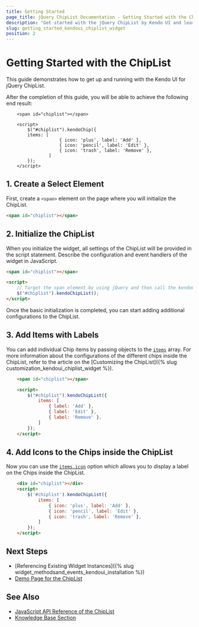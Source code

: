 ```yaml
---
title: Getting Started
page_title: jQuery ChipList Documentation - Getting Started with the ChipList
description: "Get started with the jQuery ChipList by Kendo UI and learn how to create, initialize, and enable the widget."
slug: getting_started_kendoui_chiplist_widget
position: 2
---
```


# Getting Started with the ChipList

This guide demonstrates how to get up and running with the Kendo UI for jQuery ChipList. 

After the completion of this guide, you will be able to achieve the following end result:

```dojo
	<span id="chiplist"></span>

	<script>    
	    $("#chiplist").kendoChip({
        items: [
				    { icon: 'plus', label: 'Add' },
				    { icon: 'pencil', label: 'Edit' },
				    { icon: 'trash', label: 'Remove' },
				]
        });
	</script>
```

## 1. Create a Select Element

First, create a `<span>` element on the page where you will initialize the ChipList.

```html
<span id="chiplist"></span>
```

## 2. Initialize the ChipList

When you initialize the widget, all settings of the ChipList will be provided in the script statement. Describe the configuration and event handlers of the widget in JavaScript.

```html
<span id="chiplist"></span>

<script>
    // Target the span element by using jQuery and then call the kendoChipList() method.
    $("#chiplist").kendoChipList();
</script>
```

Once the basic initialization is completed, you can start adding additional configurations to the ChipList. 

## 3. Add Items with Labels

You can add individual Chip items by passing objects to the [`items`](/api/javascript/ui/chiplist/configuration/items) array. For more information about the configurations of the different chips inside the ChipList, refer to the article on the [Customizing the ChipList]({% slug customization_kendoui_chiplist_widget %}).

```html
	<span id="chiplist"></span>

	<script>    
	    $("#chiplist").kendoChipList({
            items: [
                { label: 'Add' },
                { label: 'Edit' },
                { label: 'Remove' },
            ]
        });
	</script>
```

## 4. Add Icons to the Chips inside the ChipList

Now you can use the [`items.icon`](/api/javascript/ui/chiplist/configuration/items.icon) option which allows you to display a label on the Chips inside the ChipList.

```html
    <div id="chiplist"></div>
    <script>
        $('#chiplist').kendoChipList({
            items: [
                { icon: 'plus', label: 'Add' },
                { icon: 'pencil', label: 'Edit' },
                { icon: 'trash', label: 'Remove' },
            ]
        });
    </script>
```

## Next Steps 

* [Referencing Existing Widget Instances]({% slug widget_methodsand_events_kendoui_installation %}) 
* [Demo Page for the ChipList](https://demos.telerik.com/kendo-ui/chiplist/index)

## See Also 

* [JavaScript API Reference of the ChipList](/api/javascript/ui/chiplist)
* [Knowledge Base Section](/knowledge-base)

<script>
  window.onload = function() {
    document.getElementsByClassName("btn-run")[0].click();
  }
</script>
